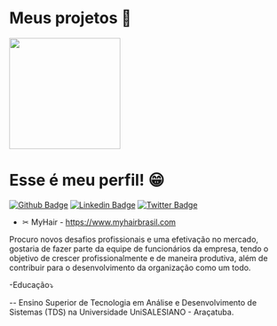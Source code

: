 # Meus projetos 👷

<img src="https://user-images.githubusercontent.com/71656999/108058219-79daf300-7032-11eb-9bbd-38c2d307d045.png" height="200" width="auto">

# Esse é meu perfil! 😁 

[![Github Badge](https://img.shields.io/badge/-Github-000?style=flat-square&logo=Github&logoColor=white&link=https://github.com/fagnerpsantos)](https://github.com/MatheusNunesBoraso)
[![Linkedin Badge](https://img.shields.io/badge/-LinkedIn-blue?style=flat-square&logo=Linkedin&logoColor=white&link=https://www.linkedin.com/in/fagnerpsantos/)](www.linkedin.com/in/nunesboraso)
[![Twitter Badge](https://img.shields.io/badge/-Twitter-1ca0f1?style=flat-square&labelColor=1ca0f1&logo=twitter&logoColor=white&link=https://twitter.com/fagnerpsantos)](https://twitter.com/theusnuunes)

- ✂ MyHair - https://www.myhairbrasil.com

Procuro novos desafios profissionais e uma efetivação no mercado,
gostaria de fazer parte da equipe de funcionários da empresa, tendo
o objetivo de crescer profissionalmente e de maneira produtiva, além
de contribuir para o desenvolvimento da organização como um todo.

-Educação⤵ 

-- Ensino Superior de Tecnologia em Análise e Desenvolvimento de
Sistemas (TDS) na Universidade UniSALESIANO - Araçatuba.


<!-- **MatheusNunesBoraso/MatheusNunesBoraso** is a ✨ _special_ ✨ repository because its `README.md` (this file) appears on your GitHub profile.

Here are some ideas to get you started:

- 🔭 I’m currently working on ...
- 🌱 I’m currently learning ...
- 👯 I’m looking to collaborate on ...
- 🤔 I’m looking for help with ...
- 💬 Ask me about ...
- 📫 How to reach me: ...
- 😄 Pronouns: ...
- ⚡ Fun fact: ...

-->
